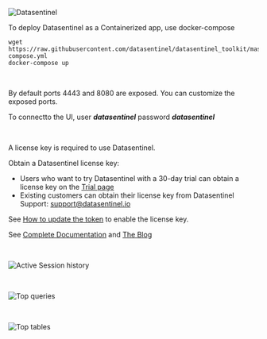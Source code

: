 

![Datasentinel](https://www.datasentinel.io/images/head.jpg)

To deploy Datasentinel as a Containerized app, use docker-compose

```
wget https://raw.githubusercontent.com/datasentinel/datasentinel_toolkit/master/docker/docker-compose.yml
docker-compose up 
```

<br>

By default ports 4443 and 8080 are exposed. You can customize the exposed ports.

To connectto the UI, user ***datasentinel*** password ***datasentinel***

<br>

A license key is required to use Datasentinel.

Obtain a Datasentinel license key:

- Users who want to try Datasentinel with a 30-day trial can obtain a license key on the [Trial page](https://www.datasentinel.io#freetrial)
- Existing customers can obtain their license key from Datasentinel Support: support@datasentinel.io

See [How to update the token](https://www.datasentinel.io/documentation/token.html) to enable the license key.


See [Complete Documentation](https://www.datasentinel.io/documentation/) and [The Blog](https://www.datasentinel.io/blog/)

<br>

![Active Session history](https://www.datasentinel.io/images/sessions_workload_mini.png)

<br>

![Top queries](https://www.datasentinel.io/images/top_queries_mini.png)

<br>

![Top tables](https://www.datasentinel.io/images/top_tables_mini.png)
